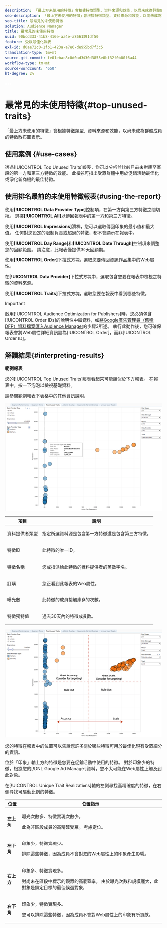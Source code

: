 ```yaml
---
description: 「最上方未使用的特徵」會根據特徵類型、資料來源和效能，以尚未成為群體成員的特徵散布圖表示。
seo-description: 「最上方未使用的特徵」會根據特徵類型、資料來源和效能，以尚未成為群體成員的特徵散布圖表示。
seo-title: 最常見的未使用特徵
solution: Audience Manager
title: 最常見的未使用特徵
uuid: 90bcd333-41b8-416e-aa4e-a8661891df50
feature: 受眾最佳化報表
exl-id: d0ae72c0-1fb1-423a-a7e6-de955bd7f3c5
translation-type: tm+mt
source-git-commit: fe01ebac8c0d0ad3630d3853e0bf32f0b00f6a44
workflow-type: tm+mt
source-wordcount: '650'
ht-degree: 2%

---
```


# 最常見的未使用特徵{#top-unused-traits}

「最上方未使用的特徵」會根據特徵類型、資料來源和效能，以尚未成為群體成員的特徵散布圖表示。

## 使用案例 {#use-cases}

透過[!UICONTROL Top Unused Traits]報表，您可以分析並比較目前未對應至區段的第一方和第三方特徵的效能。 此檢視可指出受眾群體中用於促銷活動最佳化或淨化新商機的最佳特徵。

## 使用排名最前的未使用特徵報表{#using-the-report}

使用&#x200B;**[!UICONTROL Data Provider Type]**&#x200B;控制項，在第一方與第三方特徵之間切換。 選擇&#x200B;**[!UICONTROL All]**&#x200B;以傳回報表中的第一方和第三方特徵。

使用&#x200B;**[!UICONTROL Impressions]**&#x200B;滑桿，您可以選取傳回印象的最小值和最大值。 任何對您設定的限制負責或超過的特徵，都不會顯示在報表中。

使用&#x200B;**[!UICONTROL Day Range]**&#x200B;和&#x200B;**[!UICONTROL Date Through]**&#x200B;控制項來調整您的回顧範圍。 請注意，此報表僅提供30天回顧期。

使用&#x200B;**[!UICONTROL Order]**&#x200B;下拉式方塊，選取您要傳回資訊作品集中的Web屬性。

在&#x200B;**[!UICONTROL Data Provider]**&#x200B;下拉式方塊中，選取包含您要在報表中檢視之特徵的資料來源。

使用&#x200B;**[!UICONTROL Traits]**&#x200B;下拉式方塊，選取您要在報表中看到哪些特徵。

>[!IMPORTANT]
>
>啟用[!UICONTROL Audience Optimization for Publishers]時，您必須包含[!UICONTROL Order IDs]的說明性中繼資料，如[將Google廣告管理員（舊稱DFP）資料檔案匯入Audience Manager](../../../reporting/audience-optimization-reports/aor-publishers/import-dfp.md)的步驟3所述。 執行此動作後，您可確保報表會將Web屬性詳細資訊設為[!UICONTROL Order]，而非[!UICONTROL Order ID]。

## 解讀結果{#interpreting-results}

**範例報表**

您的[!UICONTROL Top Unused Traits]報表看起來可能類似於下方報表。 在報表中，按一下泡泡以檢視基礎資料。

請參閱範例報表下表格中的其他資訊說明。

![](assets/publisher_unused_traits.png)

<table id="table_AFE2540583C34835B04584693ADFD26A"> 
 <thead> 
  <tr> 
   <th colname="col1" class="entry"> 項目 </th> 
   <th colname="col2" class="entry"> 說明 </th> 
  </tr>
 </thead>
 <tbody> 
  <tr> 
   <td colname="col1"> <p><span class="wintitle"> 資料提供者類型</span> </p> </td> 
   <td colname="col2"> <p>指定所選資料源是包含第一方特徵還是包含第三方特徵。 </p> </td> 
  </tr> 
  <tr> 
   <td colname="col1"> <p><span class="wintitle"> 特徵ID</span> </p> </td> 
   <td colname="col2"> <p>此特徵的唯一ID。 </p> </td> 
  </tr> 
  <tr> 
   <td colname="col1"> <p><span class="wintitle"> 特徵名稱</span> </p> </td> 
   <td colname="col2"> <p>您或指派給此特徵的資料提供者的英數字名。 </p> </td> 
  </tr> 
  <tr> 
   <td colname="col1"> <p><span class="wintitle"> 訂購</span> </p> </td> 
   <td colname="col2"> <p>您正看到此報表的Web屬性。 </p> </td> 
  </tr> 
  <tr> 
   <td colname="col1"> <p><span class="wintitle"> 曝光數</span> </p> </td> 
   <td colname="col2"> <p>此特徵的成員接觸庫存的次數。 </p> </td> 
  </tr> 
  <tr> 
   <td colname="col1"> <p><span class="wintitle"> 特徵獨特值</span> </p> </td> 
   <td colname="col2"> <p>過去30天內的特徵成員數。 </p> </td> 
  </tr> 
 </tbody> 
</table>

![](assets/publisher_unused_traits_final.png)

您的特徵在報表中的位置可以告訴您許多關於哪些特徵可用於最佳化現有受眾細分的資訊。

位於「印象」軸上方的特徵是您要在促銷活動中使用的特徵。 對於印象少的特徵，根據您的[!DNL Google Ad Manager]資料，您不太可能在Web屬性上觸及到此對象。

在[!UICONTROL Unique Trait Realizations]軸的左側尋找高精確度的特徵，在右側尋找可驅動比例的特徵。

<table id="table_A29253B30DFA4CD7B3B7C320DE0BDEA4"> 
 <thead> 
  <tr> 
   <th colname="col1" class="entry"> 位置 </th> 
   <th colname="col2" class="entry"> 位置指示 </th> 
  </tr> 
 </thead>
 <tbody> 
  <tr> 
   <td colname="col1"> <p> <b>左上角</b> </p> </td> 
   <td colname="col2"> <p>曝光次數多、特徵實現次數少。 </p> <p>此為非區段成員的高精確受眾。 考慮定位。 </p> </td> 
  </tr> 
  <tr> 
   <td colname="col1"> <p> <b>左下角</b> </p> </td> 
   <td colname="col2"> <p>印象少，特徵實現少。 </p> <p> 排除這些特徵，因為成員不會對您的Web屬性上的印象產生影響。 </p> </td> 
  </tr> 
  <tr> 
   <td colname="col1"> <p> <b>右上方</b> </p> </td> 
   <td colname="col2"> <p>印象多、特徵實現多。 </p> <p>對尚未在區段中標示的觀眾的高覆蓋率。 由於曝光次數和規模龐大，此對象是鎖定目標的最佳候選對象。 </p> </td> 
  </tr> 
  <tr> 
   <td colname="col1"> <p> <b>右下角</b> </p> </td> 
   <td colname="col2"> <p>印象少，特徵實現多。 </p> <p> 您可以排除這些特徵，因為成員不會對Web屬性上的印象有所貢獻。 </p> </td> 
  </tr> 
 </tbody> 
</table>
